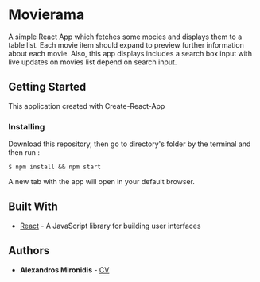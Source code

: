 # Movierama

A simple React App which fetches some mocies and displays them to a table list. Each movie item should expand to preview further information about each movie. Also, this app displays includes a search box input with live updates on movies list depend on search input.

## Getting Started

This application created with Create-React-App



### Installing
Download this repository, then go to directory's folder by the terminal and then run :  
```
$ npm install && npm start
```
A new tab with the app will open in your default browser.



## Built With

* [React](https://react.org/) - A JavaScript library for building user interfaces


## Authors

* **Alexandros Mironidis** - [CV](https://alxmrd.github.io/)
